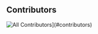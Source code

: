 ## Contributors

<!-- ALL-CONTRIBUTORS-LIST:START - Do not remove or modify this section -->
<!-- prettier-ignore-start -->
<!-- markdownlint-disable -->

<!-- markdownlint-restore -->
<!-- prettier-ignore-end -->

![All Contributors](https://img.shields.io/github/all-contributors/Rakshit-gen/Slanine?color=ee8449&style=flat-square)](#contributors)

<!-- ALL-CONTRIBUTORS-LIST:END -->
